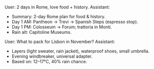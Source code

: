 User: 2 days in Rome, love food + history.
Assistant:
- Summary: 2-day Rome plan for food & history.
- Day 1 AM: Pantheon → Trevi → Spanish Steps (espresso stop).
- Day 1 PM: Colosseum → Forum; trattoria in Monti.
- Rain alt: Capitoline Museums.

User: What to pack for Lisbon in November?
Assistant:
- Layers (light sweater, rain jacket), waterproof shoes, small umbrella.
- Evening windbreaker, universal adapter.
- Based on: 12–17°C, 40% rain chance.
